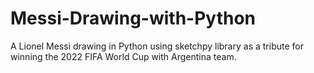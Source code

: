 # Messi-Drawing-with-Python
A Lionel Messi drawing in Python using sketchpy library as a tribute for winning the 2022 FIFA World Cup with Argentina team.
